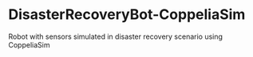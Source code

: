 # DisasterRecoveryBot-CoppeliaSim
Robot with sensors simulated in disaster recovery scenario using CoppeliaSim
